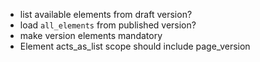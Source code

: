 - list available elements from draft version?
- load `all_elements` from published version?
- make version elements mandatory
- Element acts_as_list scope should include page_version
